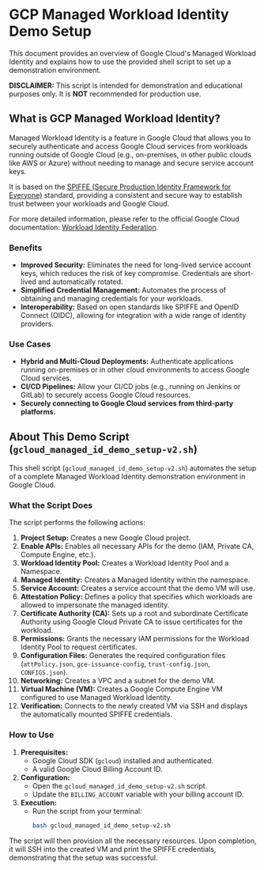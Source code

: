 # GCP Managed Workload Identity Demo Setup

This document provides an overview of Google Cloud's Managed Workload Identity and explains how to use the provided shell script to set up a demonstration environment.

**DISCLAIMER:** This script is intended for demonstration and educational purposes only. It is **NOT** recommended for production use.

## What is GCP Managed Workload Identity?

Managed Workload Identity is a feature in Google Cloud that allows you to securely authenticate and access Google Cloud services from workloads running outside of Google Cloud (e.g., on-premises, in other public clouds like AWS or Azure) without needing to manage and secure service account keys.

It is based on the [SPIFFE (Secure Production Identity Framework for Everyone)](https://spiffe.io/) standard, providing a consistent and secure way to establish trust between your workloads and Google Cloud.

For more detailed information, please refer to the official Google Cloud documentation: [Workload Identity Federation](https://cloud.google.com/iam/docs/workload-identity-federation).

### Benefits

*   **Improved Security:** Eliminates the need for long-lived service account keys, which reduces the risk of key compromise. Credentials are short-lived and automatically rotated.
*   **Simplified Credential Management:** Automates the process of obtaining and managing credentials for your workloads.
*   **Interoperability:** Based on open standards like SPIFFE and OpenID Connect (OIDC), allowing for integration with a wide range of identity providers.

### Use Cases

*   **Hybrid and Multi-Cloud Deployments:** Authenticate applications running on-premises or in other cloud environments to access Google Cloud services.
*   **CI/CD Pipelines:** Allow your CI/CD jobs (e.g., running on Jenkins or GitLab) to securely access Google Cloud resources.
*   **Securely connecting to Google Cloud services from third-party platforms.**

## About This Demo Script (`gcloud_managed_id_demo_setup-v2.sh`)

This shell script (`gcloud_managed_id_demo_setup-v2.sh`) automates the setup of a complete Managed Workload Identity demonstration environment in Google Cloud.

### What the Script Does

The script performs the following actions:

1.  **Project Setup:** Creates a new Google Cloud project.
2.  **Enable APIs:** Enables all necessary APIs for the demo (IAM, Private CA, Compute Engine, etc.).
3.  **Workload Identity Pool:** Creates a Workload Identity Pool and a Namespace.
4.  **Managed Identity:** Creates a Managed Identity within the namespace.
5.  **Service Account:** Creates a service account that the demo VM will use.
6.  **Attestation Policy:** Defines a policy that specifies which workloads are allowed to impersonate the managed identity.
7.  **Certificate Authority (CA):** Sets up a root and subordinate Certificate Authority using Google Cloud Private CA to issue certificates for the workload.
8.  **Permissions:** Grants the necessary IAM permissions for the Workload Identity Pool to request certificates.
9.  **Configuration Files:** Generates the required configuration files (`attPolicy.json`, `gce-issuance-config`, `trust-config.json`, `CONFIGS.json`).
10. **Networking:** Creates a VPC and a subnet for the demo VM.
11. **Virtual Machine (VM):** Creates a Google Compute Engine VM configured to use Managed Workload Identity.
12. **Verification:** Connects to the newly created VM via SSH and displays the automatically mounted SPIFFE credentials.

### How to Use

1.  **Prerequisites:**
    *   Google Cloud SDK (`gcloud`) installed and authenticated.
    *   A valid Google Cloud Billing Account ID.
2.  **Configuration:**
    *   Open the `gcloud_managed_id_demo_setup-v2.sh` script.
    *   Update the `BILLING_ACCOUNT` variable with your billing account ID.
3.  **Execution:**
    *   Run the script from your terminal:
        ```bash
        bash gcloud_managed_id_demo_setup-v2.sh
        ```

The script will then provision all the necessary resources. Upon completion, it will SSH into the created VM and print the SPIFFE credentials, demonstrating that the setup was successful.
